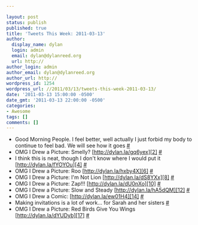```yaml
---

layout: post
status: publish
published: true
title: 'Tweets This Week: 2011-03-13'
author:
  display_name: dylan
  login: admin
  email: dylan@dylanreed.org
  url: http://
author_login: admin
author_email: dylan@dylanreed.org
author_url: http://
wordpress_id: 1254
wordpress_url: //2011/03/13/tweets-this-week-2011-03-13/
date: '2011-03-13 15:00:00 -0500'
date_gmt: '2011-03-13 22:00:00 -0500'
categories:
- Awesome
tags: []
comments: []
---
```


  * Good Morning People. I feel better, well actually I just forbid my body to continue to feel bad. We will see how it goes [#][1]
  * OMG I Drew a Picture: Smelly? [http://dylan.la/gq6yex][2] [#][3]
  * I think this is neat, though I don't know where I would put it [http://dylan.la/fYOYOu][4] [#][5]
  * OMG I Drew a Picture: Roo [http://dylan.la/hxby4X][6] [#][7]
  * OMG I Drew a Picture: I'm Not Lion [http://dylan.la/dS8YXx][8] [#][9]
  * OMG I Drew a Picture: Zap!!! [http://dylan.la/dU0nXo][10] [#][11]
  * OMG I Drew a Picture: Slow and Steady [http://dylan.la/hA5dQM][12] [#][13]
  * OMG I Drew a Comic: [http://dylan.la/ew01H4][14] [#][15]
  * Making invitations is a lot of work... for Sarah and her sisters [#][16]
  * OMG I Drew a Picture: Red Birds Give You Wings [http://dylan.la/dYUDyb][17] [#][18]
  


   [1]: http://twitter.com/awesomeguy/statuses/44430856865067009
   [2]: http://dylan.la/gq6yex
   [3]: http://twitter.com/awesomeguy/statuses/44791660097437697
   [4]: http://dylan.la/fYOYOu
   [5]: http://twitter.com/awesomeguy/statuses/44915686786613248
   [6]: http://dylan.la/hxby4X
   [7]: http://twitter.com/awesomeguy/statuses/45164832831442944
   [8]: http://dylan.la/dS8YXx
   [9]: http://twitter.com/awesomeguy/statuses/45527749003194368
   [10]: http://dylan.la/dU0nXo
   [11]: http://twitter.com/awesomeguy/statuses/45885460140142592
   [12]: http://dylan.la/hA5dQM
   [13]: http://twitter.com/awesomeguy/statuses/46250134815780864
   [14]: http://dylan.la/ew01H4
   [15]: http://twitter.com/awesomeguy/statuses/46280202376056832
   [16]: http://twitter.com/awesomeguy/statuses/46444907145076737
   [17]: http://dylan.la/dYUDyb
   [18]: http://twitter.com/awesomeguy/statuses/46602189057163264

